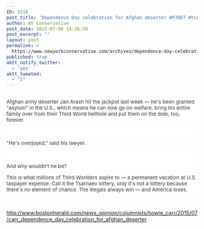 ```yaml
---
ID: 3316
post_title: 'Dependence Day celebration for Afghan deserter #PJNET #tcot #MakeAmericaGreatAgain'
author: NY Conservative
post_date: 2015-07-06 14:26:50
post_excerpt: ""
layout: post
permalink: >
  https://www.newyorkconservative.com/archives/dependence-day-celebration-for-afghan-deserter-pjnet-tcot-makeamericagreatagain/
published: true
aktt_notify_twitter:
  - 'yes'
aktt_tweeted:
  - "1"
---
```

<p><img src="http://www.newyorkconservative.com/wp-content/uploads/2015/07/070615_1826_DependenceD1.jpg" alt=""/>
	</p><p style="background: white"><span style="color:#333333; font-size:10pt">Afghan army deserter Jan Arash hit the jackpot last week — he's been granted "asylum" in the U.S., which means he can now go on welfare, bring his entire family over from their Third World hellhole and put them on the dole, too, forever.
</span></p><p style="background: white">
 </p><p style="background: white"><span style="color:#333333; font-size:10pt">"He's overjoyed," said his lawyer.
</span></p><p style="background: white">
 </p><p style="background: white"><span style="color:#333333; font-size:10pt">And why wouldn't he be?
</span></p><p style="background: white"><span style="color:#333333; font-size:10pt">This is what millions of Third Worlders aspire to — a permanent vacation at U.S. taxpayer expense. Call it the Tsarnaev lottery, only it's not a lottery because there's no element of chance. The illegals always win — and America loses.
</span></p><p>
 </p><p><a href="http://www.bostonherald.com/news_opinion/columnists/howie_carr/2015/07/carr_dependence_day_celebration_for_afghan_deserter">http://www.bostonherald.com/news_opinion/columnists/howie_carr/2015/07/carr_dependence_day_celebration_for_afghan_deserter</a>
	</p>